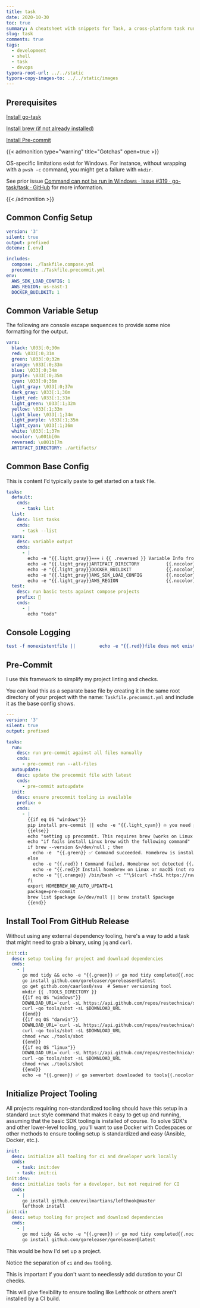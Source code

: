 ```yaml
---
title: task
date: 2020-10-30
toc: true
summary: A cheatsheet with snippets for Task, a cross-platform task runner alternative to Make.
slug: task
comments: true
tags:
  - development
  - shell
  - task
  - devops
typora-root-url: ../../static
typora-copy-images-to: ../../static/images
---
```


## Prerequisites

[Install go-task](https://github.com/go-task/task/blob/master/docs/installation.md)

[Install brew (if not already installed)](https://brew.sh/)

[Install Pre-commit](https://pre-commit.com/#install)

{{< admonition type="warning" title="Gotchas" open=true >}}

OS-specific limitations exist for Windows.
For instance, without wrapping with a `pwsh -c` command, you might get a failure with `mkdir`.

See prior issue [Command can not be run in Windows · Issue #319 · go-task/task · GitHub](https://github.com/go-task/task/issues/319#issuecomment-626221222) for more information.

{{< /admonition >}}

## Common Config Setup

```yaml
version: '3'
silent: true
output: prefixed
dotenv: [.env]

includes:
  compose: ./Taskfile.compose.yml
  precommit: ./Taskfile.precommit.yml
env:
  AWS_SDK_LOAD_CONFIG: 1
  AWS_REGION: us-east-1
  DOCKER_BUILDKIT: 1
```

## Common Variable Setup

The following are console escape sequences to provide some nice formatting for the output.

```yaml
vars:
  black: \033[:0;30m
  red: \033[:0;31m
  green: \033[:0;32m
  orange: \033[:0;33m
  blue: \033[:0;34m
  purple: \033[:0;35m
  cyan: \033[:0;36m
  light_gray: \033[:0;37m
  dark_gray: \033[:1;30m
  light_red: \033[:1;31m
  light_green: \033[:1;32m
  yellow: \033[:1;33m
  light_blue: \033[:1;34m
  light_purple: \033[:1;35m
  light_cyan: \033[:1;36m
  white: \033[:1;37m
  nocolor: \u001b[0m
  reversed: \u001b[7m
  ARTIFACT_DIRECTORY: ./artifacts/
```

## Common Base Config

This is content I'd typically paste to get started on a task file.

```yaml
tasks:
  default:
    cmds:
      - task: list
  list:
    desc: list tasks
    cmds:
      - task --list
  vars:
    desc: variable output
    cmds:
      - |
        echo -e "{{.light_gray}}=== ℹ {{ .reversed }} Variable Info from Task {{ .nocolor }} === "
        echo -e "{{.light_gray}}ARTIFACT_DIRECTORY          {{.nocolor}}: {{ .orange}}{{ .ARTIFACT_DIRECTORY }} {{ .nocolor }}"
        echo -e "{{.light_gray}}DOCKER_BUILDKIT             {{.nocolor}}: {{ .orange}}{{ .DOCKER_BUILDKIT }} {{ .nocolor }}"
        echo -e "{{.light_gray}}AWS_SDK_LOAD_CONFIG         {{.nocolor}}: {{ .orange}}{{ .AWS_SDK_LOAD_CONFIG }} {{ .nocolor }}"
        echo -e "{{.light_gray}}AWS_REGION                  {{.nocolor}}: {{ .orange}}{{ .AWS_REGION }} {{ .nocolor }}"
  test:
    desc: run basic tests against compose projects
    prefix: 🧪
    cmds:
      - |
        echo "todo"
```

## Console Logging

```yaml
test -f nonexistentfile ||         echo -e "{{.red}}file does not exist: [{{ .NONEXISTENTFILE }}]  {{.nocolor}}"
```

## Pre-Commit

I use this framework to simplify my project linting and checks.

You can load this as a separate base file by creating it in the same root directory of your project with the name: `Taskfile.precommit.yml` and include it as the base config shows.

```yaml
---
version: '3'
silent: true
output: prefixed

tasks:
  run:
    desc: run pre-commit against all files manually
    cmds:
      - pre-commit run --all-files
  autoupdate:
    desc: update the precommit file with latest
    cmds:
      - pre-commit autoupdate
  init:
    desc: ensure precommit tooling is available
    prefix: ⚙️
    cmds:
      - |
        {{if eq OS "windows"}}
        pip install pre-commit || echo -e "{{.light_cyan}} 🔥 you need python installed to run this  {{.nocolor}}"
        {{else}}
        echo "setting up precommit. This requires brew (works on Linux & macOS)"
        echo "if fails install Linux brew with the following command"
        if brew --version &>/dev/null ; then
          echo -e  "{{.green}} ✅ Command succeeded. Homebrew is installed {{.nocolor}}"
        else
          echo -e "{{.red}} ❗ Command failed. Homebrew not detected {{.nocolor}}"
          echo -e "{{.red}}❗ Install homebrew on Linux or macOS (not root) using the following command and try again: {{.nocolor}}"
          echo -e "{{.orange}} /bin/bash -c ""\$(curl -fsSL https://raw.githubusercontent.com/Homebrew/install/master/install.sh)"" {{.nocolor}}"
        fi
        export HOMEBREW_NO_AUTO_UPDATE=1
        package=pre-commit
        brew list $package &>/dev/null || brew install $package
        {{end}}
```

## Install Tool From GitHub Release

Without using any external dependency tooling, here's a way to add a task that might need to grab a binary, using `jq` and `curl`.

```yaml
init:ci:
  desc: setup tooling for project and download dependencies
  cmds:
    - |
      go mod tidy && echo -e "{{.green}} ✅ go mod tidy completed{{.nocolor}}"
      go install github.com/goreleaser/goreleaser@latest
      go get github.com/caarlos0/svu  # Semver versioning tool
      mkdir {{ .TOOLS_DIRECTORY }}
      {{if eq OS "windows"}}
      DOWNLOAD_URL=`curl -sL https://api.github.com/repos/restechnica/semverbot/releases/latest | jq -r '.assets[].browser_download_url' | grep "windows"`
      curl -qo tools/sbot -sL $DOWNLOAD_URL
      {{end}}
      {{if eq OS "darwin"}}
      DOWNLOAD_URL=`curl -sL https://api.github.com/repos/restechnica/semverbot/releases/latest | jq -r '.assets[].browser_download_url' | grep "darwin"`
      curl -qo tools/sbot -sL $DOWNLOAD_URL
      chmod +rwx ./tools/sbot
      {{end}}
      {{if eq OS "linux"}}
      DOWNLOAD_URL=`curl -sL https://api.github.com/repos/restechnica/semverbot/releases/latest | jq -r '.assets[].browser_download_url' | grep "linux"`
      curl -qo tools/sbot -sL $DOWNLOAD_URL
      chmod +rwx ./tools/sbot
      {{end}}
      echo -e "{{.green}} ✅ go semverbot downloaded to tools{{.nocolor}}"
```

## Initialize Project Tooling

All projects requiring non-standardized tooling should have this setup in a standard `init` style command that makes it easy to get up and running, assuming that the basic SDK tooling is installed of course. To solve SDK's and other lower-level tooling, you'll want to use Docker with Codespaces or other methods to ensure tooling setup is standardized and easy (Ansible, Docker, etc.).

```yaml
init:
  desc: initialize all tooling for ci and developer work locally
  cmds:
    - task: init:dev
    - task: init:ci
init:dev:
  desc: initialize tools for a developer, but not required for CI
  cmds:
    - |
      go install github.com/evilmartians/lefthook@master
      lefthook install
init:ci:
  desc: setup tooling for project and download dependencies
  cmds:
    - |
      go mod tidy && echo -e "{{.green}} ✅ go mod tidy completed{{.nocolor}}"
      go install github.com/goreleaser/goreleaser@latest
```

This would be how I'd set up a project.

Notice the separation of `ci` and `dev` tooling.

This is important if you don't want to needlessly add duration to your CI checks.

This will give flexibility to ensure tooling like Lefthook or others aren't installed by a CI build.
